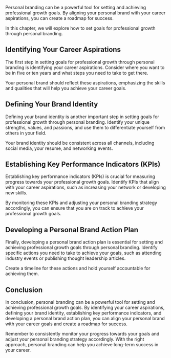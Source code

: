 
Personal branding can be a powerful tool for setting and achieving professional growth goals. By aligning your personal brand with your career aspirations, you can create a roadmap for success.

In this chapter, we will explore how to set goals for professional growth through personal branding.

Identifying Your Career Aspirations
-----------------------------------

The first step in setting goals for professional growth through personal branding is identifying your career aspirations. Consider where you want to be in five or ten years and what steps you need to take to get there.

Your personal brand should reflect these aspirations, emphasizing the skills and qualities that will help you achieve your career goals.

Defining Your Brand Identity
----------------------------

Defining your brand identity is another important step in setting goals for professional growth through personal branding. Identify your unique strengths, values, and passions, and use them to differentiate yourself from others in your field.

Your brand identity should be consistent across all channels, including social media, your resume, and networking events.

Establishing Key Performance Indicators (KPIs)
----------------------------------------------

Establishing key performance indicators (KPIs) is crucial for measuring progress towards your professional growth goals. Identify KPIs that align with your career aspirations, such as increasing your network or developing new skills.

By monitoring these KPIs and adjusting your personal branding strategy accordingly, you can ensure that you are on track to achieve your professional growth goals.

Developing a Personal Brand Action Plan
---------------------------------------

Finally, developing a personal brand action plan is essential for setting and achieving professional growth goals through personal branding. Identify specific actions you need to take to achieve your goals, such as attending industry events or publishing thought leadership articles.

Create a timeline for these actions and hold yourself accountable for achieving them.

Conclusion
----------

In conclusion, personal branding can be a powerful tool for setting and achieving professional growth goals. By identifying your career aspirations, defining your brand identity, establishing key performance indicators, and developing a personal brand action plan, you can align your personal brand with your career goals and create a roadmap for success.

Remember to consistently monitor your progress towards your goals and adjust your personal branding strategy accordingly. With the right approach, personal branding can help you achieve long-term success in your career.
